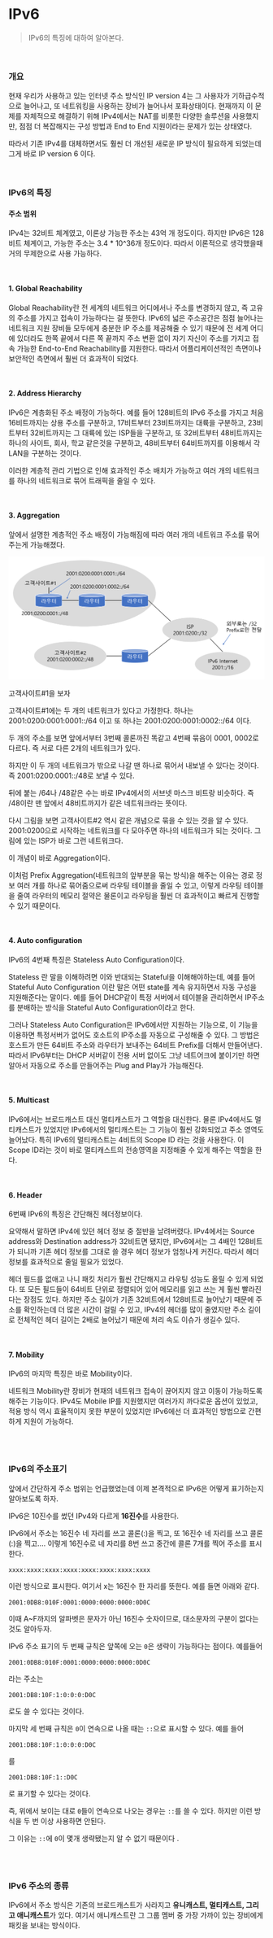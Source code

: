 # IPv6

> IPv6의 특징에 대하여 알아본다.

<br>

### 개요

현재 우리가 사용하고 있는 인터넷 주소 방식인 IP version 4는 그 사용자가 기하급수적으로 늘어나고, 또 네트워킹을 사용하는 장비가 늘어나서 포화상태이다. 현재까지 이 문제를 자체적으로 해결하기 위해 IPv4에서는 NAT를 비롯한 다양한 솔루션을 사용했지만, 점점 더 복잡해지는 구성 방법과 End to End 지원이라는 문제가 있는 상태였다.

따라서 기존 IPv4를 대체하면서도 훨씬 더 개선된 새로운 IP 방식이 필요하게 되었는데 그게 바로 IP version 6 이다.

<br>

### IPv6의 특징

#### 주소 범위

IPv4는 32비트 체계였고, 이론상 가능한 주소는 43억 개 정도이다. 하지만 IPv6은 128비트 체계이고, 가능한 주소는 3.4 * 10^36개 정도이다. 따라서 이론적으로 생각했을때 거의 무제한으로 사용 가능하다.

<br>

#### 1. Global Reachability

Global Reachability란 전 세계의 네트워크 어디에서나 주소를 변경하지 않고, 즉 고유의 주소를 가지고 접속이 가능하다는 걸 뜻한다. IPv6의 넓은 주소공간은 점점 늘어나는 네트워크 지원 장비들 모두에게 충분한 IP 주소를 제공해줄 수 있기 때문에 전 세계 어디에 있더라도 한쪽 끝에서 다른 쪽 끝까지 주소 변환 없이 자기 자신이 주소를 가지고 접속 가능한 End-to-End Reachability를 지원한다. 따라서 어플리케이션적인 측면이나 보안적인 측면에서 훨씬 더 효과적이 되었다.

<br>

#### 2. Address Hierarchy

IPv6은 계층화된 주소 배정이 가능하다. 예를 들어 128비트의 IPv6 주소를 가지고 처음 16비트까지는 상용 주소를 구분하고, 17비트부터 23비트까지는 대륙을 구분하고, 23비트부터 32비트까지는 그 대륙에 있는 ISP들을 구분하고, 또 32비트부터 48비트까지는 하나의 사이트, 회사, 학교 같은것을 구분하고, 48비트부터 64비트까지를 이용해서 각 LAN을 구분하는 것이다.

이러한 계층적 관리 기법으로 인해 효과적인 주소 배치가 가능하고 여러 개의 네트워크를 하나의 네트워크로 묶어 트래픽을 줄일 수 있다.

<br>

#### 3. Aggregation

앞에서 설명한 계층적인 주소 배정이 가능해짐에 따라 여러 개의 네트워크 주소를 묶어주는게 가능해졌다. 

![1](../img/Network/IPv6/1.PNG)

고객사이트#1을 보자

고객사이트#1에는 두 개의 네트워크가 있다고 가정한다. 하나는 2001:0200:0001:0001::/64 이고 또 하나는 2001:0200:0001:0002::/64 이다.

두 개의 주소를 보면 앞에서부터 3번째 콜론까진 똑같고 4번째 묶음이 0001, 0002로 다르다. 즉 서로 다른 2개의 네트워크가 있다.

하지만 이 두 개의 네트워크가 밖으로 나갈 땐 하나로 묶어서 내보낼 수 있다는 것이다. 즉 2001:0200:0001::/48로 보낼 수 있다.

뒤에 붙는 /64나 /48같은 수는 바로 IPv4에서의 서브넷 마스크 비트랑 비슷하다. 즉 /48이란 맨 앞에서 48비트까지가 같은 네트워크라는 뜻이다. 

다시 그림을 보면 고객사이트#2 역시 같은 개념으로 묶을 수 있는 것을 알 수 있다. 2001:0200으로 시작하는 네트워크를 다 모아주면 하나의 네트워크가 되는 것이다. 그림에 있는 ISP가 바로 그런 네트워크다.

이 개념이 바로 Aggregation이다.

이처럼 Prefix Aggregation(네트워크의 앞부분을 묶는 방식)을 해주는 이유는 경로 정보 여러 개를 하나로 묶어줌으로써 라우팅 테이블을 줄일 수 있고, 이렇게 라우팅 테이블을 줄여 라우터의 메모리 절약은 물론이고 라우팅을 훨씬 더 효과적이고 빠르게 진행할 수 있기 때문이다.

<br>

#### 4. Auto configuration

IPv6의 4번째 특징은 Stateless Auto Configuration이다.

Stateless 란 말을 이해하려면 이와 반대되는 Stateful을 이해해야하는데, 예를 들어 Stateful Auto Configuration 이란 말은 어떤 state를 계속 유지하면서 자동 구성을 지원해준다는 말이다. 예를 들어 DHCP같이 특정 서버에서 테이블을 관리하면서 IP주소를 분배하는 방식을 Stateful Auto Configuration이라고 한다.

그러나 Stateless Auto Configuration은 IPv6에서만 지원하는 기능으로, 이 기능을 이용하면 특정서버가 없어도 호소트의 IP주소를 자동으로 구성해줄 수 있다. 그 방법은 호스트가 만든 64비트 주소와 라우터가 보내주는 64비트 Prefix를 더해서 만들어낸다. 따라서 IPv6부터는 DHCP 서버같이 전용 서버 없이도 그냥 네트어크에 붙이기만 하면 알아서 자동으로 주소를 만들어주는 Plug and Play가 가능해진다.

<br>

#### 5. Multicast

IPv6에서는 브로드캐스트 대신 멀티캐스트가 그 역할을 대신한다. 물론 IPv4에서도 멀티캐스트가 있었지만 IPv6에서의 멀티캐스트는 그 기능이 훨씬 강화되었고 주소 영역도 늘어났다. 특히 IPv6의 멀티캐스트는 4비트의 Scope ID 라는 것을 사용한다. 이 Scope ID라는 것이 바로 멀티캐스트의 전송영역을 지정해줄 수 있게 해주는 역할을 한다. 

<br>

#### 6. Header

6번째 IPv6의 특징은 간단해진 헤더정보이다.

요약해서 말하면 IPv4에 있던 헤더 정보 중 절반을 날려버렸다. IPv4에서는 Source address와 Destination address가 32비트면 됐지만, IPv6에서는 그 4배인 128비트가 되니까 기존 헤더 정보를 그대로 쓸 경우 헤더 정보가 엄청나게 커진다. 따라서 헤더 정보를 효과적으로 줄일 필요가 있었다.

헤더 필드를 없애고 나니 패킷 처리가 훨씬 간단해지고 라우팅 성능도 올릴 수 있게 되었다. 또 모든 필드들이 64비트 단위로 정렬되어 있어 메모리를 읽고 쓰는 게 훨씬 빨라진다는 장점도 있다. 하지만 주소 길이가 기존 32비트에서 128비트로 늘어났기 때문에 주소를 확인하는데 더 많은 시간이 걸릴 수 있고, IPv4의 헤더를 많이 줄였지만 주소 길이로 전체적인 헤더 길이는 2배로 늘어났기 때문에 처리 속도 이슈가 생길수 있다.

<br>

#### 7. Mobility

IPv6의 마지막 특징은 바로 Mobility이다. 

네트워크 Mobility란 장비가 현재의 네트워크 접속이 끊어지지 않고 이동이 가능하도록 해주는 기능이다. IPv4도 Mobile IP를 지원했지만 여러가지 까다로운 옵션이 있었고, 적용 방식 역시 효율적이지 못한 부분이 있었지만 IPv6에선 더 효과적인 방법으로 간편하게 지원이 가능하다.

<br>

<br>

### IPv6의 주소표기

앞에서 간단하게 주소 범위는 언급했었는데 이제 본격적으로 IPv6은 어떻게 표기하는지 알아보도록 하자.

IPv6은 10진수를 썼던 IPv4와 다르게 **16진수**를 사용한다.

IPv6에서 주소는 16진수 네 자리를 쓰고 콜론(:)을 찍고, 또 16진수 네 자리를 쓰고 콜론(:)을 찍고.... 이렇게 16진수로 네 자리를 8번 쓰고 중간에 콜론 7개를 찍어 주소를 표시한다.

```
xxxx:xxxx:xxxx:xxxx:xxxx:xxxx:xxxx:xxxx
```

이런 방식으로 표시한다. 여기서 x는 16진수 한 자리를 뜻한다. 예를 들면 아래와 같다.

```
2001:0DB8:010F:0001:0000:0000:0000:0D0C
```

이때 A&#126;F까지의 알파벳은 문자가 아닌 16진수 숫자이므로, 대소문자의 구분이 없다는 것도 알아두자.

IPv6 주소 표기의 두 번째 규칙은 앞쪽에 오는 `0`은 생략이 가능하다는 점이다. 예를들어

```
2001:0DB8:010F:0001:0000:0000:0000:0D0C
```

라는 주소는

```
2001:DB8:10F:1:0:0:0:D0C
```

로도 쓸 수 있다는 것이다. 

마지막 세 번째 규칙은 `0`이 연속으로 나올 때는 `::`으로 표시할 수 있다. 예를 들어

```
2001:DB8:10F:1:0:0:0:D0C
```

를

```
2001:DB8:10F:1::D0C
```

로 표기할 수 있다는 것이다.

즉, 위에서 보이는 대로 `0`들이 연속으로 나오는 경우는 `::`를 쓸 수 있다. 하지만 이런 방식을 두 번 이상 사용하면 안된다. 

그 이유는 `::`에 `0`이 몇개 생략됐는지 알 수 없기 때문이다 .

<br>

<br>

### IPv6 주소의 종류

IPv6에서 주소 방식은 기존의 브로드캐스트가 사라지고 **유니캐스트, 멀티캐스트, 그리고 애니캐스트**가 있다. 여기서 애니캐스트란 그 그룹 멤버 중 가장 가까이 있는 장비에게 패킷을 보내는 방식이다. 